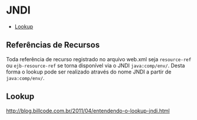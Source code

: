 # JNDI

- [Lookup](#lookup)

## Referências de Recursos

Toda referência de recurso registrado no arquivo web.xml seja `resource-ref` ou `ejb-resource-ref` se torna disponível via o JNDI `java:comp/env/`. Desta forma o lookup pode ser realizado através do nome JNDI a partir de `java:comp/env/`.

## Lookup

http://blog.billcode.com.br/2011/04/entendendo-o-lookup-jndi.html
